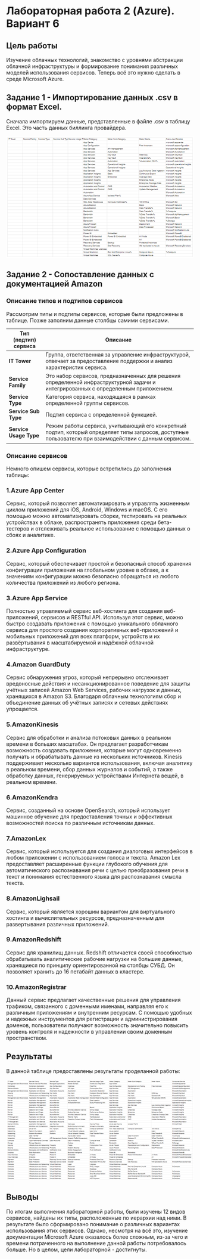 # Лабораторная работа 2 (Azure). Вариант 6

## Цель работы

Изучение облачных технологий, знакомство с уровнями абстракции облачной инфраструктуры и формирование понимания различных моделей использования сервисов. Теперь всё это нужно сделать в среде Microsoft Azure.

## Задание 1 - Импортирование данных .csv в формат Excel.

Сначала импортируем данные, представленные в файле .csv в таблицу Excel. Это часть данных биллинга провайдера.

![Условие лабораторной Azure](Azure.png)

## Задание 2 - Сопоставление данных с документацией Amazon

### Описание типов и подтипов сервисов

Рассмотрим типы и подтипы сервисов, которые были предложены в таблице. Позже заполним данные столбцы самими сервисами.

| Тип (подтип) сервиса | Описание |
| ----- | ------------ |
| **IT Tower** | Группа, ответственная за управление инфраструктурой, отвечает за предоставление поддержки и анализ характеристик сервиса. |
| **Service Family** | Это набор сервисов, предназначенных для решения определенной инфраструктурной задачи и интегрированных с определенным приложением. |
| **Service Type** | Категория сервиса, находящаяся в рамках определенной группы сервисов. |
| **Service Sub Type** | Подтип сервиса с определенной функцией. |
| **Service Usage Type** |Режим работы сервиса, учитывающий его конкретный подтип, который определяет типы запросов, доступные пользователю при взаимодействии с данным сервисом. |

### Описание сервисов

Немного опишем сервисы, которые встретились до заполнения таблицы:

### 1.Azure App Center
Сервис, который позволяет автоматизировать и управлять жизненным циклом приложений для iOS, Android, Windows и macOS. С его помощью можно автоматизировать сборки, тестировать на реальных устройствах в облаке, распространять приложения среди бета-тестеров и отслеживать реальное использование с помощью данных о сбоях и аналитике.

### 2.Azure App Configuration
Сервис, который обеспечивает простой и безопасный способ хранения конфигурации приложения на глобальном уровне в облаке, а к значениям конфигурации можно безопасно обращаться из любого количества приложений из любого региона.

### 3.Azure App Service
Полностью управляемый сервис веб-хостинга для создания веб-приложений, сервисов и RESTful API. Используя этот сервис, можно быстро создавать приложения с помощью уникального облачного сервиса для простого создания корпоративных веб-приложений и мобильных приложений для всех платформ, устройств и их развёртывания в масштабируемой и надёжной облачной инфраструктуре.

### 4.Amazon GuardDuty
Сервис обнаружения угроз, который непрерывно отслеживает вредоносные действия и несанкционированное поведение для защиты учётных записей Amazon Web Services, рабочих нагрузок и данных, хранящихся в Amazon S3. Благодаря облачным технологиям сбор и объединение данных об учётных записях и сетевых действиях упрощается.

### 5.AmazonKinesis
Сервис для обработки и анализа потоковых данных в реальном времени в больших масштабах. Он предлагает разработчикам возможность создавать приложения, которые могут одновременно получать и обрабатывать данные из нескольких источников. Kinesis поддерживает несколько вариантов использования, включая аналитику в реальном времени, сбор данных журналов и событий, а также обработку данных, генерируемых устройствами Интернета вещей, в реальном времени.

### 6.AmazonKendra
Сервис, созданный на основе OpenSearch, который использует машинное обучение для предоставления точных и эффективных возможностей поиска по различным источникам данных. 

### 7.AmazonLex
Сервис, который используется для создания диалоговых интерфейсов в любом приложении с использованием голоса и текста. Amazon Lex предоставляет расширенные функции глубокого обучения для автоматического распознавания речи с целью преобразования речи в текст и понимания естественного языка для распознавания смысла текста.

### 8.AmazonLighsail
Сервис, который является хорошим вариантом для виртуального хостинга и вычислительных ресурсов, предназначенным для развертывания различных приложений.

### 9.AmazonRedshift
Сервис для хранилищ данных. Redshift отличается своей способностью обрабатывать аналитические рабочие нагрузки на большие данные, хранящиеся по принципу ориентированной на столбцы СУБД. Он позволяет хранить до 16 петабайт данных в кластере.

### 10.AmazonRegistrar
Данный сервис предлагает качественные решения для управления трафиком, связанного с доменными именами, направляя его к различным приложениям и внутренним ресурсам. С помощью удобных и надежных инструментов для регистрации и администрирования доменов, пользователи получают возможность значительно повысить уровень контроля и надежности в управлении своим доменным пространством.

## Результаты

В данной таблице предоставлены результаты проделанной работы:

![Готовая лабораторная Azure](AzureFULL.png)

## Выводы

По итогам выполнения лабораторной работы, были изучены 12 видов сервисов, найдены их типы, расположенные по иерархии над ними. В результате было сформировано понимание о различных вариантах использования этих сервисов. Однако, несмотря на всё это, изучение документации Microsoft Azure оказалось более сложным, из-за чего и времени потраченного на выполнение данной работы потребовалось больше. Но в целом, цели лабораторной - достигнуты.

